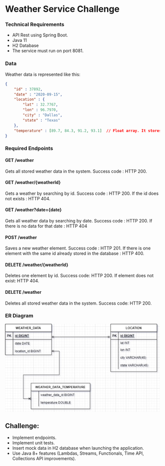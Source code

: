 # Weather Service Challenge

### Technical Requirements 

- API Rest using Spring Boot. 
- Java 11
- H2 Database
- The service must run on port 8081. 

### Data

Weather data is represented like this: 

```json
{
    "id" : 37892, 
    "date" : "2020-09-15",
    "location" : {
        "lat" : 32.7767,
        "lon" : 96.7970,
        "city" : "Dallas",
        "state" : "Texas"
    },
    "temperature" : [89.7, 84.3, 91.2, 93.1]  // Float array. It stores temperatures (F°) hour by hour for the current location.
}
```
### Required Endpoints 


#### GET /weather

Gets all stored weather data in the system. Success code : HTTP 200.

#### GET /weather/{weatherId}

Gets a weather by searching by id. Success code : HTTP 200. 
If the id does not exists : HTTP 404. 

#### GET /weather?date={date}

Gets all weather data by searching by date. Success code : HTTP 200.
If there is no data for that date : HTTP 404

#### POST /weather

Saves a new weather element. Success code : HTTP 201.
If there is one element with the same id already stored in the database : HTTP 400. 

#### DELETE /weather/{weatherId}

Deletes one element by id. Success code: HTTP 200. 
If element does not exist: HTTP 404.

#### DELETE /weather

Deletes all stored weather data in the system. Success code: HTTP 200. 

### ER Diagram

![Model BD](src/main/resources/er-diagram.jpg "ER Diagram")

## Challenge: 

- Implement endpoints. 
- Implement unit tests.
- Insert mock data in H2 database when launching the application. 
- Use Java 8+ features (Lambdas, Streams, Functionals, Time API, Collections API improvements). 






